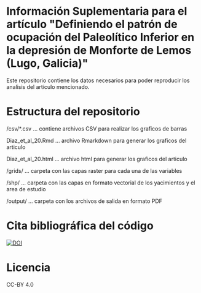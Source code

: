 # Información Suplementaria para el artículo "Definiendo el patrón de ocupación del Paleolítico Inferior en la depresión de Monforte de Lemos (Lugo, Galicia)"
Este repositorio contiene los datos necesarios para poder reproducir los analisis del artículo mencionado.
# Estructura del repositorio
/csv/*.csv ... contiene archivos CSV para realizar los graficos de barras

Diaz_et_al_20.Rmd ... archivo Rmarkdown para generar los graficos del articulo

Diaz_et_al_20.html ... archivo html para generar los graficos del articulo

/grids/ ... carpeta con las capas raster para cada una de las variables

/shp/ ... carpeta con las capas en formato vectorial de los yacimientos y el area de estudio

/output/ ... carpeta con los archivos de salida en formato PDF
# Cita bibliográfica del código
[![DOI](https://zenodo.org/badge/323601788.svg)](https://zenodo.org/badge/latestdoi/323601788)
# Licencia
CC-BY 4.0
